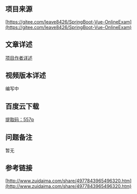 ## 项目来源
[https://gitee.com/leave8426/SpringBoot-Vue-OnlineExam](https://gitee.com/leave8426/SpringBoot-Vue-OnlineExam)
## 文章详述
[项目作者详述](https://gitee.com/leave8426/SpringBoot-Vue-OnlineExam)
## 视频版本详述
编写中
## 百度云下载
[提取码：557p](https://pan.baidu.com/s/1bHVb1oBEbuGtB7CeAcJqfA)
## 问题备注
暂无
## 参考链接
[http://www.zuidaima.com/share/4977843965496320.htm](http://www.zuidaima.com/share/4977843965496320.htm)
